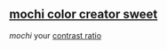 ## [mochi color creator sweet](https://s9a.page/mochi)

*mochi* your [contrast ratio](https://developer.mozilla.org/en-US/docs/Web/Accessibility/Understanding_WCAG/Perceivable/Color_contrast)


